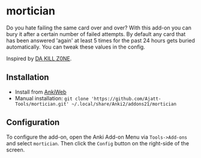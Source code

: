 # mortician
Do you hate failing the same card over and over?
With this add-on you can bury it after a certain number of failed attempts.
By default any card that has been answered 'again' at least 5 times for the past 24 hours
gets buried automatically. You can tweak these values in the config.

Inspired by [DA KILL Z0NE](https://ankiweb.net/shared/info/1565222544).
## Installation
* Install from [AnkiWeb](https://ankiweb.net/shared/info/1255924302)
* Manual installation: ```git clone 'https://github.com/Ajatt-Tools/mortician.git' ~/.local/share/Anki2/addons21/mortician```
## Configuration
To configure the add-on, open the Anki Add-on Menu
via `Tools->Add-ons` and select `mortician`.
Then click the `Config` button on the right-side of the screen.
